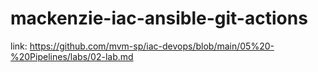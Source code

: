 # mackenzie-iac-ansible-git-actions 

link: https://github.com/mvm-sp/iac-devops/blob/main/05%20-%20Pipelines/labs/02-lab.md
